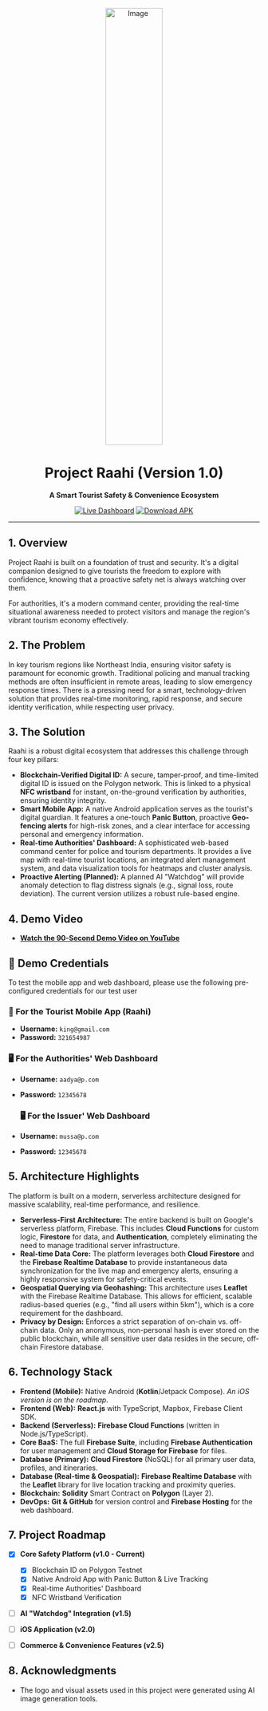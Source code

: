 <p align="center">
  <img <img width="114" height="876" alt="Image" src="https://github.com/user-attachments/assets/55143a93-2078-4766-a02f-64569d9982f4" />
</p>

<h1 align="center">Project Raahi (Version 1.0)</h1>

<p align="center">
  <strong>A Smart Tourist Safety & Convenience Ecosystem</strong>
  <br />
</p>

<p align="center">
  <a href="https://raahi1.vercel.app/"><img src="https://img.shields.io/badge/Live-Dashboard-brightgreen?style=for-the-badge&logo=firebase" alt="Live Dashboard"></a>
  <a href="https://github.com/Anonymous-7777/Raahi/blob/main/Raahi.apk"><img src="https://img.shields.io/badge/Download-Android_APK-blue?style=for-the-badge&logo=android" alt="Download APK"></a>
</p>

---

## 1. Overview

Project Raahi is built on a foundation of trust and security. It's a digital companion designed to give tourists the freedom to explore with confidence, knowing that a proactive safety net is always watching over them.

For authorities, it's a modern command center, providing the real-time situational awareness needed to protect visitors and manage the region's vibrant tourism economy effectively.
## 2. The Problem

In key tourism regions like Northeast India, ensuring visitor safety is paramount for economic growth. Traditional policing and manual tracking methods are often insufficient in remote areas, leading to slow emergency response times. There is a pressing need for a smart, technology-driven solution that provides real-time monitoring, rapid response, and secure identity verification, while respecting user privacy.

## 3. The Solution

Raahi is a robust digital ecosystem that addresses this challenge through four key pillars:

* **Blockchain-Verified Digital ID:** A secure, tamper-proof, and time-limited digital ID is issued on the Polygon network. This is linked to a physical **NFC wristband** for instant, on-the-ground verification by authorities, ensuring identity integrity.
* **Smart Mobile App:** A native Android application serves as the tourist's digital guardian. It features a one-touch **Panic Button**, proactive **Geo-fencing alerts** for high-risk zones, and a clear interface for accessing personal and emergency information.
* **Real-time Authorities' Dashboard:** A sophisticated web-based command center for police and tourism departments. It provides a live map with real-time tourist locations, an integrated alert management system, and data visualization tools for heatmaps and cluster analysis.
* **Proactive Alerting (Planned):** A planned AI "Watchdog" will provide anomaly detection to flag distress signals (e.g., signal loss, route deviation). The current version utilizes a robust rule-based engine.

## 4. Demo Video

* [**Watch the 90-Second Demo Video on YouTube**](https://link-to-your-video.com)

## 🔑 Demo Credentials

To test the mobile app and web dashboard, please use the following pre-configured credentials for our test user
### 📱 For the Tourist Mobile App (Raahi)

* **Username:** `king@gmail.com`
* **Password:** `321654987`

### 🖥️ For the Authorities' Web Dashboard

* **Username:** `aadya@p.com`
* **Password:** `12345678`

  ### 🖥️ For the Issuer' Web Dashboard

* **Username:** `mussa@p.com`
* **Password:** `12345678`


## 5. Architecture Highlights

The platform is built on a modern, serverless architecture designed for massive scalability, real-time performance, and resilience.

* **Serverless-First Architecture:** The entire backend is built on Google's serverless platform, Firebase. This includes **Cloud Functions** for custom logic, **Firestore** for data, and **Authentication**, completely eliminating the need to manage traditional server infrastructure.
* **Real-time Data Core:** The platform leverages both **Cloud Firestore** and the **Firebase Realtime Database** to provide instantaneous data synchronization for the live map and emergency alerts, ensuring a highly responsive system for safety-critical events.
* **Geospatial Querying via Geohashing:** This architecture uses **Leaflet** with the Firebase Realtime Database. This allows for efficient, scalable radius-based queries (e.g., "find all users within 5km"), which is a core requirement for the dashboard.
* **Privacy by Design:** Enforces a strict separation of on-chain vs. off-chain data. Only an anonymous, non-personal hash is ever stored on the public blockchain, while all sensitive user data resides in the secure, off-chain Firestore database.

## 6. Technology Stack

* **Frontend (Mobile):** Native Android (**Kotlin**/Jetpack Compose). *An iOS version is on the roadmap.*
* **Frontend (Web):** **React.js** with TypeScript, Mapbox, Firebase Client SDK.
* **Backend (Serverless):** **Firebase Cloud Functions** (written in Node.js/TypeScript).
* **Core BaaS:** The full **Firebase Suite**, including **Firebase Authentication** for user management and **Cloud Storage for Firebase** for files.
* **Database (Primary):** **Cloud Firestore** (NoSQL) for all primary user data, profiles, and itineraries.
* **Database (Real-time & Geospatial):** **Firebase Realtime Database** with the **Leaflet** library for live location tracking and proximity queries.
* **Blockchain:** **Solidity** Smart Contract on **Polygon** (Layer 2).
* **DevOps:** **Git & GitHub** for version control and **Firebase Hosting** for the web dashboard.

## 7. Project Roadmap

- [x] **Core Safety Platform (v1.0 - Current)**
  - [x] Blockchain ID on Polygon Testnet
  - [x] Native Android App with Panic Button & Live Tracking
  - [x] Real-time Authorities' Dashboard
  - [x] NFC Wristband Verification
- [ ] **AI "Watchdog" Integration (v1.5)**
- [ ] **iOS Application (v2.0)**
- [ ] **Commerce & Convenience Features (v2.5)**


## 8. Acknowledgments

* The logo and visual assets used in this project were generated using AI image generation tools.
